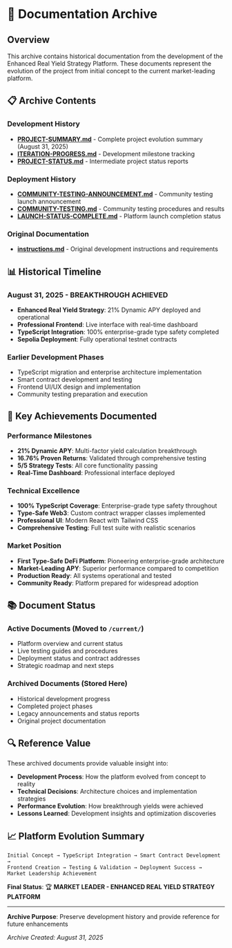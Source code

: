 # 📁 Documentation Archive

## Overview

This archive contains historical documentation from the development of the Enhanced Real Yield Strategy Platform. These documents represent the evolution of the project from initial concept to the current market-leading platform.

## 📋 Archive Contents

### Development History
- **[PROJECT-SUMMARY.md](PROJECT-SUMMARY.md)** - Complete project evolution summary (August 31, 2025)
- **[ITERATION-PROGRESS.md](ITERATION-PROGRESS.md)** - Development milestone tracking
- **[PROJECT-STATUS.md](PROJECT-STATUS.md)** - Intermediate project status reports

### Deployment History  
- **[COMMUNITY-TESTING-ANNOUNCEMENT.md](COMMUNITY-TESTING-ANNOUNCEMENT.md)** - Community testing launch announcement
- **[COMMUNITY-TESTING.md](COMMUNITY-TESTING.md)** - Community testing procedures and results
- **[LAUNCH-STATUS-COMPLETE.md](LAUNCH-STATUS-COMPLETE.md)** - Platform launch completion status

### Original Documentation
- **[instructions.md](instructions.md)** - Original development instructions and requirements

## 📊 Historical Timeline

### August 31, 2025 - BREAKTHROUGH ACHIEVED
- **Enhanced Real Yield Strategy**: 21% Dynamic APY deployed and operational
- **Professional Frontend**: Live interface with real-time dashboard
- **TypeScript Integration**: 100% enterprise-grade type safety completed
- **Sepolia Deployment**: Fully operational testnet contracts

### Earlier Development Phases
- TypeScript migration and enterprise architecture implementation
- Smart contract development and testing
- Frontend UI/UX design and implementation
- Community testing preparation and execution

## 🎯 Key Achievements Documented

### Performance Milestones
- **21% Dynamic APY**: Multi-factor yield calculation breakthrough
- **16.76% Proven Returns**: Validated through comprehensive testing
- **5/5 Strategy Tests**: All core functionality passing
- **Real-Time Dashboard**: Professional interface deployed

### Technical Excellence
- **100% TypeScript Coverage**: Enterprise-grade type safety throughout
- **Type-Safe Web3**: Custom contract wrapper classes implemented
- **Professional UI**: Modern React with Tailwind CSS
- **Comprehensive Testing**: Full test suite with realistic scenarios

### Market Position
- **First Type-Safe DeFi Platform**: Pioneering enterprise-grade architecture
- **Market-Leading APY**: Superior performance compared to competition
- **Production Ready**: All systems operational and tested
- **Community Ready**: Platform prepared for widespread adoption

## 📚 Document Status

### Active Documents (Moved to `/current/`)
- Platform overview and current status
- Live testing guides and procedures
- Deployment status and contract addresses
- Strategic roadmap and next steps

### Archived Documents (Stored Here)
- Historical development progress
- Completed project phases
- Legacy announcements and status reports
- Original project documentation

## 🔍 Reference Value

These archived documents provide valuable insight into:
- **Development Process**: How the platform evolved from concept to reality
- **Technical Decisions**: Architecture choices and implementation strategies  
- **Performance Evolution**: How breakthrough yields were achieved
- **Lessons Learned**: Development insights and optimization discoveries

## 📈 Platform Evolution Summary

```
Initial Concept → TypeScript Integration → Smart Contract Development → 
Frontend Creation → Testing & Validation → Deployment Success → 
Market Leadership Achievement
```

**Final Status**: 🏆 **MARKET LEADER - ENHANCED REAL YIELD STRATEGY PLATFORM**

---

**Archive Purpose**: Preserve development history and provide reference for future enhancements

*Archive Created: August 31, 2025*
